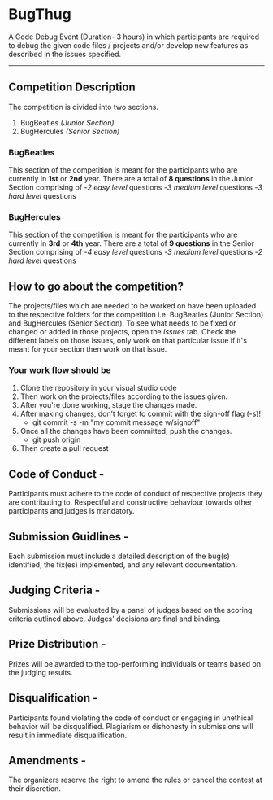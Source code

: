 # BugThug 

A Code Debug Event (Duration- 3 hours) in which participants are required to debug the given code files / projects and/or develop new features as described in the issues specified. 

----

## Competition Description 
The competition is divided into two sections. 
1. BugBeatles *(Junior Section)*
2. BugHercules *(Senior Section)*

### BugBeatles 
This section of the competition is meant for the participants who are currently in **1st** or **2nd** year.
There are a total of **8 questions** in the Junior Section comprising of
-*2 easy level* questions 
-*3 medium level* questions 
-*3 hard level* questions

### BugHercules 
This section of the competition is meant for the participants who are currently in **3rd** or **4th** year. 
There are a total of **9 questions** in the Senior Section comprising of
-*4 easy level* questions
-*3 medium level* questions 
-*2 hard level* questions

## How to go about the competition?
The projects/files which are needed to be worked on have been uploaded to the respective folders for the competition i.e. BugBeatles (Junior Section) and BugHercules (Senior Section). 
To see what needs to be fixed or changed or added in those projects, open the *Issues* tab. Check the different labels on those issues, only work on that particular issue if it's meant for your section then work on that issue. 

### Your work flow should be
1. Clone the repository in your visual studio code
2. Then work on the projects/files according to the issues given.
3. After you're done working, stage the changes made.
4. After making changes, don’t forget to commit with the sign-off flag (-s)!
   - git commit -s -m "my commit message w/signoff"
6. Once all the changes have been committed, push the changes.
   - git push origin <branch-name>
7. Then create a pull request

## Code of Conduct - 
Participants must adhere to the code of conduct of respective projects they are contributing to. Respectful and constructive behaviour towards other participants and judges is mandatory. 

## Submission Guidlines - 
Each submission must include a detailed description of the bug(s) identified, the fix(es) implemented, and any relevant documentation.

## Judging Criteria - 
Submissions will be evaluated by a panel of judges based on the scoring criteria outlined above. 
Judges' decisions are final and binding.

## Prize Distribution -
Prizes will be awarded to the top-performing individuals or teams based on the judging results.

## Disqualification - 
Participants found violating the code of conduct or engaging in unethical behavior will be disqualified. Plagiarism or dishonesty in submissions will result in immediate disqualification. 

## Amendments - 
The organizers reserve the right to amend the rules or cancel the contest at their discretion. 
